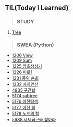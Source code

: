 ## TIL(Today I Learned)



> ### STUDY

1. [Tree](STUDY/0316/Tree.md)



> ### SWEA (Python)

- [1206 View](SWEA/1206.md)
- [1209 Sum](SWEA/1209.md)
- [1225 암호생성기](SWEA/1225.md)
- [1226 미로1](SWEA/1226.md)
- [1231 중위 순회](SWEA/1231.md)
- [1232 사칙연산](SWEA/1232.md)
- [4835 구간합](SWEA/4835.md)
- [5174 subtree](SWEA/5174.md)
- [5176 이진탐색](SWEA/5176.md)
- [5177 이진 힙](SWEA/5177.md)
- [5178 노드의 합](SWEA/5178.md)
- [5688 세제곱근을 찾아라](SWEA/5688.md)